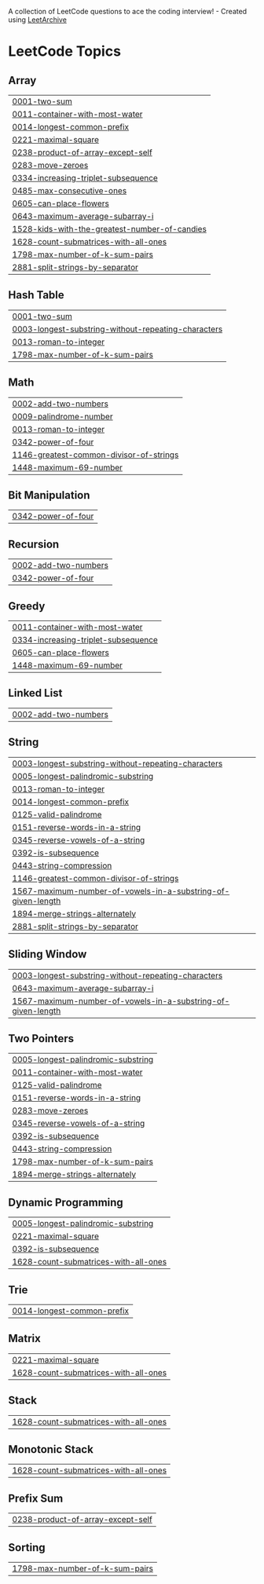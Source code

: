 A collection of LeetCode questions to ace the coding interview! - Created using [LeetArchive](https://github.com/anujlunawat/LeetArchive)


<!---LeetCode Topics Start-->
# LeetCode Topics
## Array
|  |
| ------- |
| [0001-two-sum](https://github.com/mynameisunavailable/Leetcode/tree/main/LeetCode/Easy/0001-two-sum) |
| [0011-container-with-most-water](https://github.com/mynameisunavailable/Leetcode/tree/main/LeetCode/Medium/0011-container-with-most-water) |
| [0014-longest-common-prefix](https://github.com/mynameisunavailable/Leetcode/tree/main/LeetCode/Easy/0014-longest-common-prefix) |
| [0221-maximal-square](https://github.com/mynameisunavailable/Leetcode/tree/main/LeetCode/Medium/0221-maximal-square) |
| [0238-product-of-array-except-self](https://github.com/mynameisunavailable/Leetcode/tree/main/LeetCode/Medium/0238-product-of-array-except-self) |
| [0283-move-zeroes](https://github.com/mynameisunavailable/Leetcode/tree/main/LeetCode/Easy/0283-move-zeroes) |
| [0334-increasing-triplet-subsequence](https://github.com/mynameisunavailable/Leetcode/tree/main/LeetCode/Medium/0334-increasing-triplet-subsequence) |
| [0485-max-consecutive-ones](https://github.com/mynameisunavailable/Leetcode/tree/main/LeetCode/Easy/0485-max-consecutive-ones) |
| [0605-can-place-flowers](https://github.com/mynameisunavailable/Leetcode/tree/main/LeetCode/Easy/0605-can-place-flowers) |
| [0643-maximum-average-subarray-i](https://github.com/mynameisunavailable/Leetcode/tree/main/LeetCode/0643-maximum-average-subarray-i) |
| [1528-kids-with-the-greatest-number-of-candies](https://github.com/mynameisunavailable/Leetcode/tree/main/LeetCode/Easy/1528-kids-with-the-greatest-number-of-candies) |
| [1628-count-submatrices-with-all-ones](https://github.com/mynameisunavailable/Leetcode/tree/main/LeetCode/Medium/1628-count-submatrices-with-all-ones) |
| [1798-max-number-of-k-sum-pairs](https://github.com/mynameisunavailable/Leetcode/tree/main/LeetCode/Medium/1798-max-number-of-k-sum-pairs) |
| [2881-split-strings-by-separator](https://github.com/mynameisunavailable/Leetcode/tree/main/LeetCode/Easy/2881-split-strings-by-separator) |
## Hash Table
|  |
| ------- |
| [0001-two-sum](https://github.com/mynameisunavailable/Leetcode/tree/main/LeetCode/Easy/0001-two-sum) |
| [0003-longest-substring-without-repeating-characters](https://github.com/mynameisunavailable/Leetcode/tree/main/LeetCode/Medium/0003-longest-substring-without-repeating-characters) |
| [0013-roman-to-integer](https://github.com/mynameisunavailable/Leetcode/tree/main/LeetCode/Easy/0013-roman-to-integer) |
| [1798-max-number-of-k-sum-pairs](https://github.com/mynameisunavailable/Leetcode/tree/main/LeetCode/Medium/1798-max-number-of-k-sum-pairs) |
## Math
|  |
| ------- |
| [0002-add-two-numbers](https://github.com/mynameisunavailable/Leetcode/tree/main/LeetCode/Medium/0002-add-two-numbers) |
| [0009-palindrome-number](https://github.com/mynameisunavailable/Leetcode/tree/main/LeetCode/Easy/0009-palindrome-number) |
| [0013-roman-to-integer](https://github.com/mynameisunavailable/Leetcode/tree/main/LeetCode/Easy/0013-roman-to-integer) |
| [0342-power-of-four](https://github.com/mynameisunavailable/Leetcode/tree/main/LeetCode/Easy/0342-power-of-four) |
| [1146-greatest-common-divisor-of-strings](https://github.com/mynameisunavailable/Leetcode/tree/main/LeetCode/Easy/1146-greatest-common-divisor-of-strings) |
| [1448-maximum-69-number](https://github.com/mynameisunavailable/Leetcode/tree/main/LeetCode/Easy/1448-maximum-69-number) |
## Bit Manipulation
|  |
| ------- |
| [0342-power-of-four](https://github.com/mynameisunavailable/Leetcode/tree/main/LeetCode/Easy/0342-power-of-four) |
## Recursion
|  |
| ------- |
| [0002-add-two-numbers](https://github.com/mynameisunavailable/Leetcode/tree/main/LeetCode/Medium/0002-add-two-numbers) |
| [0342-power-of-four](https://github.com/mynameisunavailable/Leetcode/tree/main/LeetCode/Easy/0342-power-of-four) |
## Greedy
|  |
| ------- |
| [0011-container-with-most-water](https://github.com/mynameisunavailable/Leetcode/tree/main/LeetCode/Medium/0011-container-with-most-water) |
| [0334-increasing-triplet-subsequence](https://github.com/mynameisunavailable/Leetcode/tree/main/LeetCode/Medium/0334-increasing-triplet-subsequence) |
| [0605-can-place-flowers](https://github.com/mynameisunavailable/Leetcode/tree/main/LeetCode/Easy/0605-can-place-flowers) |
| [1448-maximum-69-number](https://github.com/mynameisunavailable/Leetcode/tree/main/LeetCode/Easy/1448-maximum-69-number) |
## Linked List
|  |
| ------- |
| [0002-add-two-numbers](https://github.com/mynameisunavailable/Leetcode/tree/main/LeetCode/Medium/0002-add-two-numbers) |
## String
|  |
| ------- |
| [0003-longest-substring-without-repeating-characters](https://github.com/mynameisunavailable/Leetcode/tree/main/LeetCode/Medium/0003-longest-substring-without-repeating-characters) |
| [0005-longest-palindromic-substring](https://github.com/mynameisunavailable/Leetcode/tree/main/LeetCode/Medium/0005-longest-palindromic-substring) |
| [0013-roman-to-integer](https://github.com/mynameisunavailable/Leetcode/tree/main/LeetCode/Easy/0013-roman-to-integer) |
| [0014-longest-common-prefix](https://github.com/mynameisunavailable/Leetcode/tree/main/LeetCode/Easy/0014-longest-common-prefix) |
| [0125-valid-palindrome](https://github.com/mynameisunavailable/Leetcode/tree/main/LeetCode/Easy/0125-valid-palindrome) |
| [0151-reverse-words-in-a-string](https://github.com/mynameisunavailable/Leetcode/tree/main/LeetCode/Medium/0151-reverse-words-in-a-string) |
| [0345-reverse-vowels-of-a-string](https://github.com/mynameisunavailable/Leetcode/tree/main/LeetCode/Easy/0345-reverse-vowels-of-a-string) |
| [0392-is-subsequence](https://github.com/mynameisunavailable/Leetcode/tree/main/LeetCode/Easy/0392-is-subsequence) |
| [0443-string-compression](https://github.com/mynameisunavailable/Leetcode/tree/main/LeetCode/Medium/0443-string-compression) |
| [1146-greatest-common-divisor-of-strings](https://github.com/mynameisunavailable/Leetcode/tree/main/LeetCode/Easy/1146-greatest-common-divisor-of-strings) |
| [1567-maximum-number-of-vowels-in-a-substring-of-given-length](https://github.com/mynameisunavailable/Leetcode/tree/main/LeetCode/Medium/1567-maximum-number-of-vowels-in-a-substring-of-given-length) |
| [1894-merge-strings-alternately](https://github.com/mynameisunavailable/Leetcode/tree/main/LeetCode/Easy/1894-merge-strings-alternately) |
| [2881-split-strings-by-separator](https://github.com/mynameisunavailable/Leetcode/tree/main/LeetCode/Easy/2881-split-strings-by-separator) |
## Sliding Window
|  |
| ------- |
| [0003-longest-substring-without-repeating-characters](https://github.com/mynameisunavailable/Leetcode/tree/main/LeetCode/Medium/0003-longest-substring-without-repeating-characters) |
| [0643-maximum-average-subarray-i](https://github.com/mynameisunavailable/Leetcode/tree/main/LeetCode/0643-maximum-average-subarray-i) |
| [1567-maximum-number-of-vowels-in-a-substring-of-given-length](https://github.com/mynameisunavailable/Leetcode/tree/main/LeetCode/Medium/1567-maximum-number-of-vowels-in-a-substring-of-given-length) |
## Two Pointers
|  |
| ------- |
| [0005-longest-palindromic-substring](https://github.com/mynameisunavailable/Leetcode/tree/main/LeetCode/Medium/0005-longest-palindromic-substring) |
| [0011-container-with-most-water](https://github.com/mynameisunavailable/Leetcode/tree/main/LeetCode/Medium/0011-container-with-most-water) |
| [0125-valid-palindrome](https://github.com/mynameisunavailable/Leetcode/tree/main/LeetCode/Easy/0125-valid-palindrome) |
| [0151-reverse-words-in-a-string](https://github.com/mynameisunavailable/Leetcode/tree/main/LeetCode/Medium/0151-reverse-words-in-a-string) |
| [0283-move-zeroes](https://github.com/mynameisunavailable/Leetcode/tree/main/LeetCode/Easy/0283-move-zeroes) |
| [0345-reverse-vowels-of-a-string](https://github.com/mynameisunavailable/Leetcode/tree/main/LeetCode/Easy/0345-reverse-vowels-of-a-string) |
| [0392-is-subsequence](https://github.com/mynameisunavailable/Leetcode/tree/main/LeetCode/Easy/0392-is-subsequence) |
| [0443-string-compression](https://github.com/mynameisunavailable/Leetcode/tree/main/LeetCode/Medium/0443-string-compression) |
| [1798-max-number-of-k-sum-pairs](https://github.com/mynameisunavailable/Leetcode/tree/main/LeetCode/Medium/1798-max-number-of-k-sum-pairs) |
| [1894-merge-strings-alternately](https://github.com/mynameisunavailable/Leetcode/tree/main/LeetCode/Easy/1894-merge-strings-alternately) |
## Dynamic Programming
|  |
| ------- |
| [0005-longest-palindromic-substring](https://github.com/mynameisunavailable/Leetcode/tree/main/LeetCode/Medium/0005-longest-palindromic-substring) |
| [0221-maximal-square](https://github.com/mynameisunavailable/Leetcode/tree/main/LeetCode/Medium/0221-maximal-square) |
| [0392-is-subsequence](https://github.com/mynameisunavailable/Leetcode/tree/main/LeetCode/Easy/0392-is-subsequence) |
| [1628-count-submatrices-with-all-ones](https://github.com/mynameisunavailable/Leetcode/tree/main/LeetCode/Medium/1628-count-submatrices-with-all-ones) |
## Trie
|  |
| ------- |
| [0014-longest-common-prefix](https://github.com/mynameisunavailable/Leetcode/tree/main/LeetCode/Easy/0014-longest-common-prefix) |
## Matrix
|  |
| ------- |
| [0221-maximal-square](https://github.com/mynameisunavailable/Leetcode/tree/main/LeetCode/Medium/0221-maximal-square) |
| [1628-count-submatrices-with-all-ones](https://github.com/mynameisunavailable/Leetcode/tree/main/LeetCode/Medium/1628-count-submatrices-with-all-ones) |
## Stack
|  |
| ------- |
| [1628-count-submatrices-with-all-ones](https://github.com/mynameisunavailable/Leetcode/tree/main/LeetCode/Medium/1628-count-submatrices-with-all-ones) |
## Monotonic Stack
|  |
| ------- |
| [1628-count-submatrices-with-all-ones](https://github.com/mynameisunavailable/Leetcode/tree/main/LeetCode/Medium/1628-count-submatrices-with-all-ones) |
## Prefix Sum
|  |
| ------- |
| [0238-product-of-array-except-self](https://github.com/mynameisunavailable/Leetcode/tree/main/LeetCode/Medium/0238-product-of-array-except-self) |
## Sorting
|  |
| ------- |
| [1798-max-number-of-k-sum-pairs](https://github.com/mynameisunavailable/Leetcode/tree/main/LeetCode/Medium/1798-max-number-of-k-sum-pairs) |
<!---LeetCode Topics End-->